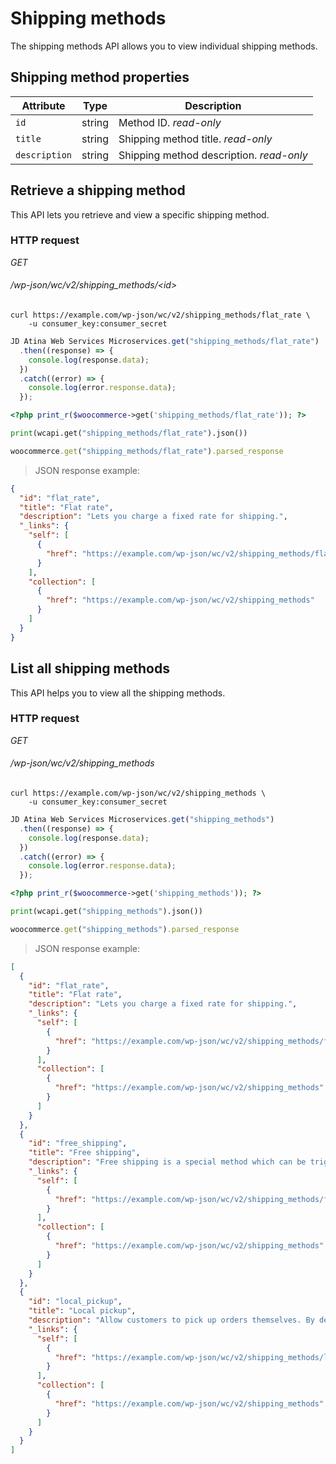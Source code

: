 # Shipping methods #

The shipping methods API allows you to view individual shipping methods.

## Shipping method properties ##

| Attribute     | Type   | Description                                                            |
| ------------- | ------ | ---------------------------------------------------------------------- |
| `id`          | string | Method ID. <i class="label label-info">read-only</i>                   |
| `title`       | string | Shipping method title. <i class="label label-info">read-only</i>       |
| `description` | string | Shipping method description. <i class="label label-info">read-only</i> |

## Retrieve a shipping method ##

This API lets you retrieve and view a specific shipping method.

### HTTP request ###

<div class="api-endpoint">
	<div class="endpoint-data">
		<i class="label label-get">GET</i>
		<h6>/wp-json/wc/v2/shipping_methods/&lt;id&gt;</h6>
	</div>
</div>

```shell
curl https://example.com/wp-json/wc/v2/shipping_methods/flat_rate \
	-u consumer_key:consumer_secret
```

```javascript
JD Atina Web Services Microservices.get("shipping_methods/flat_rate")
  .then((response) => {
    console.log(response.data);
  })
  .catch((error) => {
    console.log(error.response.data);
  });
```

```php
<?php print_r($woocommerce->get('shipping_methods/flat_rate')); ?>
```

```python
print(wcapi.get("shipping_methods/flat_rate").json())
```

```ruby
woocommerce.get("shipping_methods/flat_rate").parsed_response
```

> JSON response example:

```json
{
  "id": "flat_rate",
  "title": "Flat rate",
  "description": "Lets you charge a fixed rate for shipping.",
  "_links": {
    "self": [
      {
        "href": "https://example.com/wp-json/wc/v2/shipping_methods/flat_rate"
      }
    ],
    "collection": [
      {
        "href": "https://example.com/wp-json/wc/v2/shipping_methods"
      }
    ]
  }
}
```

## List all shipping methods ##

This API helps you to view all the shipping methods.

### HTTP request ###

<div class="api-endpoint">
	<div class="endpoint-data">
		<i class="label label-get">GET</i>
		<h6>/wp-json/wc/v2/shipping_methods</h6>
	</div>
</div>

```shell
curl https://example.com/wp-json/wc/v2/shipping_methods \
	-u consumer_key:consumer_secret
```

```javascript
JD Atina Web Services Microservices.get("shipping_methods")
  .then((response) => {
    console.log(response.data);
  })
  .catch((error) => {
    console.log(error.response.data);
  });
```

```php
<?php print_r($woocommerce->get('shipping_methods')); ?>
```

```python
print(wcapi.get("shipping_methods").json())
```

```ruby
woocommerce.get("shipping_methods").parsed_response
```

> JSON response example:

```json
[
  {
    "id": "flat_rate",
    "title": "Flat rate",
    "description": "Lets you charge a fixed rate for shipping.",
    "_links": {
      "self": [
        {
          "href": "https://example.com/wp-json/wc/v2/shipping_methods/flat_rate"
        }
      ],
      "collection": [
        {
          "href": "https://example.com/wp-json/wc/v2/shipping_methods"
        }
      ]
    }
  },
  {
    "id": "free_shipping",
    "title": "Free shipping",
    "description": "Free shipping is a special method which can be triggered with coupons and minimum spends.",
    "_links": {
      "self": [
        {
          "href": "https://example.com/wp-json/wc/v2/shipping_methods/free_shipping"
        }
      ],
      "collection": [
        {
          "href": "https://example.com/wp-json/wc/v2/shipping_methods"
        }
      ]
    }
  },
  {
    "id": "local_pickup",
    "title": "Local pickup",
    "description": "Allow customers to pick up orders themselves. By default, when using local pickup store base taxes will apply regardless of customer address.",
    "_links": {
      "self": [
        {
          "href": "https://example.com/wp-json/wc/v2/shipping_methods/local_pickup"
        }
      ],
      "collection": [
        {
          "href": "https://example.com/wp-json/wc/v2/shipping_methods"
        }
      ]
    }
  }
]
```

